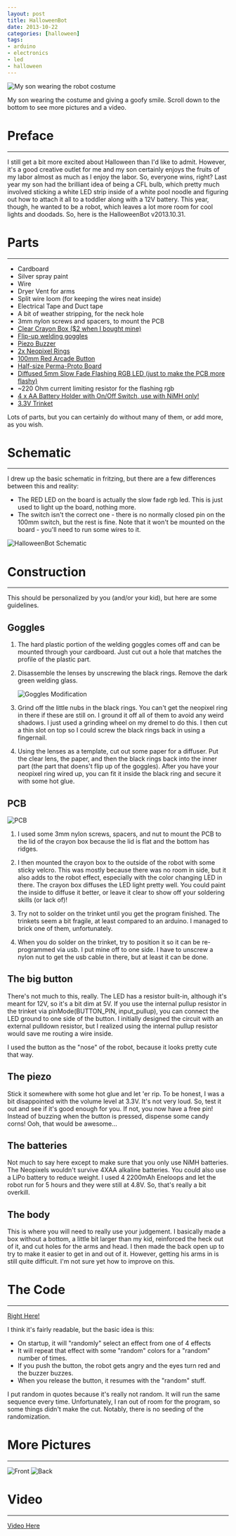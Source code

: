 ```yaml
---
layout: post
title: HalloweenBot
date: 2013-10-22
categories: [halloween]
tags:
- arduino
- electronics
- led
- halloween
---
```


![My son wearing the robot costume](/assets/halloweenbot/wearing_robot.png)

My son wearing the costume and giving a goofy smile.  Scroll down to the bottom to see more pictures and a video.


# Preface
---

I still get a bit more excited about Halloween than I'd like to admit.  However,
it's a good creative outlet for me and my son certainly enjoys the fruits of my
labor almost as much as I enjoy the labor.  So, everyone wins, right?  Last year
 my son had the brilliant idea of being a CFL bulb, which pretty much involved
 sticking a white LED strip inside of a white pool noodle and figuring out how
 to attach it all to a toddler along with a 12V battery.  This year, though,
 he wanted to be a robot, which leaves a lot more room for cool lights and doodads.
 So, here is the HalloweenBot v2013.10.31.


# Parts
---

- Cardboard
- Silver spray paint
- Wire
- Dryer Vent for arms
- Split wire loom (for keeping the wires neat inside)
- Electrical Tape and Duct tape
- A bit of weather stripping, for the neck hole
- 3mm nylon screws and spacers, to mount the PCB
- [Clear Crayon Box ($2 when I bought mine)](http://www.amazon.com/Advantus-Super-Stacker-Crayon-40311/dp/B00B4NPO08)
- [Flip-up welding goggles](http://www.amazon.com/gp/product/B001FOPXGG)
- [Piezo Buzzer](https://www.adafruit.com/products/160)
- [2x Neopixel Rings](https://www.adafruit.com/products/1463)
- [100mm Red Arcade Button](https://www.adafruit.com/products/1185)
- [Half-size Perma-Proto Board](https://www.adafruit.com/products/571)
- [Diffused 5mm Slow Fade Flashing RGB LED (just to make the PCB more flashy)](https://www.adafruit.com/products/679)
- ~220 Ohm current limiting resistor for the flashing rgb
- [4 x AA Battery Holder with On/Off Switch, use with NiMH only!](https://www.adafruit.com/products/830)
- [3.3V Trinket](https://www.adafruit.com/products/1500)


Lots of parts, but you can certainly do without many of them, or add more, as you wish.

# Schematic
---

I drew up the basic schematic in fritzing, but there are a few differences between
this and reality:
- The RED LED on the board is actually the slow fade rgb led.  This is just used to
light up the board, nothing more.
- The switch isn't the correct one - there is no normally closed pin on the 100mm switch,
but the rest is fine.  Note that it won't be mounted on the board - you'll need to run
some wires to it.

![HalloweenBot Schematic](/assets/halloweenbot/HalloweenBot_bb_smaller.png "HalloweenBot Schematic")


# Construction
---

This should be personalized by you (and/or your kid), but here are some guidelines.

## Goggles
1.  The hard plastic portion of the welding goggles comes off and can be mounted through
your cardboard.  Just cut out a hole that matches the profile of the plastic part.

2.  Disassemble the lenses by unscrewing the black rings.  Remove the dark green welding
glass.

    ![Goggles Modification](/assets/halloweenbot/goggles_rings.png "Goggles Rings")

3.  Grind off the little nubs in the black rings.  You can't get the neopixel ring in
there if these are still on.  I ground it off all of them to avoid any weird shadows.  I
just used a grinding wheel on my dremel to do this.  I then cut a thin slot on top so I
could screw the black rings back in using a fingernail.

4.  Using the lenses as a template, cut out some paper for a diffuser.  Put the clear lens,
the paper, and then the black rings back into the inner part (the part that doens't flip up
of the goggles).  After you have your neopixel ring wired up, you can fit it inside the
black ring and secure it with some hot glue.


## PCB

![PCB](/assets/halloweenbot/pcb.png "PCB")

1.  I used some 3mm nylon screws, spacers, and nut to mount the PCB to the lid of
the crayon box because the lid is flat and the bottom has ridges.

2.  I then mounted the crayon box to the outside of the robot with some sticky velcro.
This was mostly because there was no room in side, but it also adds to the robot effect,
especially with the color changing LED in there.  The crayon box diffuses the LED light
pretty well.  You could paint the inside to diffuse it better, or leave it clear to show
off your soldering skills (or lack of)!

3.  Try not to solder on the trinket until you get the program finished.  The trinkets
seem a bit fragile, at least compared to an arduino.  I managed to brick one of them,
unfortunately.

4.  When you do solder on the trinket, try to position it so it can be re-programmed via
usb.  I put mine off to one side.  I have to unscrew a nylon nut to get the usb cable in
there, but at least it can be done.


## The big button
There's not much to this, really.  The LED has a resistor built-in, although it's meant
for 12V, so it's a bit dim at 5V.  If you use the internal pullup resistor in the trinket
via pinMode(BUTTON_PIN, input_pullup), you can connect the LED ground to one side of the
button.  I initially designed the circuit with an external pulldown resistor, but I
realized using the internal pullup resistor would save me routing a wire inside.

I used the button as the "nose" of the robot, because it looks pretty cute that way.


## The piezo
Stick it somewhere with some hot glue and let 'er rip.  To be honest, I was a bit
disappointed with the volume level at 3.3V.  It's not very loud.  So, test it out and
see if it's good enough for you.  If not, you now have a free pin!  Instead of buzzing
when the button is pressed, dispense some candy corns!  Ooh, that would be awesome...


## The batteries
Not much to say here except to make sure that you only use NiMH batteries.  The
Neopixels wouldn't survive 4XAA alkaline batteries.  You could also use a LiPo battery
to reduce weight.  I used 4 2200mAh Eneloops and let the robot run for 5 hours and they
were still at 4.8V.  So, that's really a bit overkill.


## The body
This is where you will need to really use your judgement.  I basically made a box without
a bottom, a little bit larger than my kid, reinforced the heck out of it, and cut holes
for the arms and head.  I then made the back open up to try to make it easier to get
in and out of it. However, getting his arms in is still quite difficult.  I'm not sure
yet how to improve on this.

# The Code
---
[Right Here!](https://github.com/smithje/HalloweenBot)

I think it's fairly readable, but the basic idea is this:
- On startup, it will "randomly" select an effect from one of 4 effects
- It will repeat that effect with some "random" colors for a "random" number of times.
- If you push the button, the robot gets angry and the eyes turn red and the buzzer
buzzes.
- When you release the button, it resumes with the "random" stuff.

I put random in quotes because it's really not random.  It will run the same sequence
every time.  Unfortunately, I ran out of room for the program, so some things didn't
make the cut.  Notably, there is no seeding of the randomization.


# More Pictures
---
![Front](/assets/halloweenbot/robot_front.png "Front")
![Back](/assets/halloweenbot/robot_back.png "Back")

# Video
---
[Video Here](http://youtu.be/7ASo_NuvPf8)
